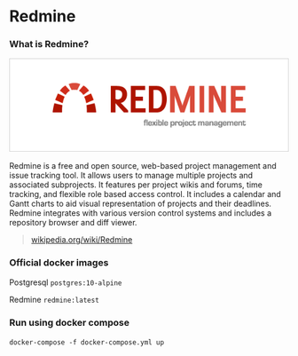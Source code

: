 # Redmine

### What is Redmine?
![redmine](https://raw.githubusercontent.com/docker-library/docs/969091c4c590befe236a71d4a7bce5823fff020d/redmine/logo.png)

Redmine is a free and open source, web-based project management and issue tracking tool. It allows users to manage multiple projects and associated subprojects. It features per project wikis and forums, time tracking, and flexible role based access control. It includes a calendar and Gantt charts to aid visual representation of projects and their deadlines. Redmine integrates with various version control systems and includes a repository browser and diff viewer.

> [wikipedia.org/wiki/Redmine](wikipedia.org/wiki/Redmine)

### Official docker images

Postgresql `postgres:10-alpine`

Redmine `redmine:latest`

### Run using docker compose
```docker-compose -f docker-compose.yml up```
